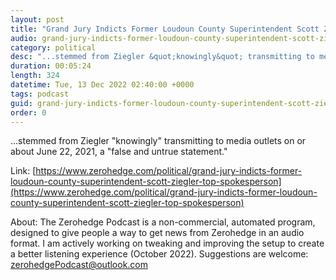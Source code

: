 ```yaml
---
layout: post
title: "Grand Jury Indicts Former Loudoun County Superintendent Scott Ziegler, Top Spokesperson"
audio: grand-jury-indicts-former-loudoun-county-superintendent-scott-ziegler-top-spokesperson-0
category: political
desc: "...stemmed from Ziegler &quot;knowingly&quot; transmitting to media outlets on or about June 22, 2021, a &quot;false and untrue statement.&quot; "
duration: 00:05:24
length: 324
datetime: Tue, 13 Dec 2022 02:40:00 +0000
tags: podcast
guid: grand-jury-indicts-former-loudoun-county-superintendent-scott-ziegler-top-spokesperson-0
order: 0
---
```

...stemmed from Ziegler &quot;knowingly&quot; transmitting to media outlets on or about June 22, 2021, a &quot;false and untrue statement.&quot; 

Link: [https://www.zerohedge.com/political/grand-jury-indicts-former-loudoun-county-superintendent-scott-ziegler-top-spokesperson](https://www.zerohedge.com/political/grand-jury-indicts-former-loudoun-county-superintendent-scott-ziegler-top-spokesperson)

About: The Zerohedge Podcast is a non-commercial, automated program, designed to give people a way to get news from Zerohedge in an audio format.  I am actively working on tweaking and improving the setup to create a better listening experience (October 2022).  Suggestions are welcome: [zerohedgePodcast@outlook.com](mailto:zerohedgePodcast@outlook.com)
